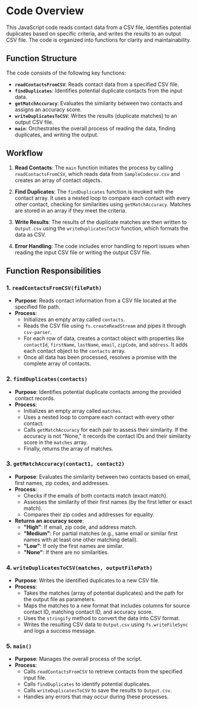 # Code Overview  

This JavaScript code reads contact data from a CSV file, identifies potential duplicates based on specific criteria, and writes the results to an output CSV file. The code is organized into functions for clarity and maintainability.  

## Function Structure  

The code consists of the following key functions:  

- **`readContactsFromCSV`**: Reads contact data from a specified CSV file.  
- **`findDuplicates`**: Identifies potential duplicate contacts from the input data.  
- **`getMatchAccuracy`**: Evaluates the similarity between two contacts and assigns an accuracy score.  
- **`writeDuplicatesToCSV`**: Writes the results (duplicate matches) to an output CSV file.  
- **`main`**: Orchestrates the overall process of reading the data, finding duplicates, and writing the output.  

## Workflow  

1. **Read Contacts**: The `main` function initiates the process by calling `readContactsFromCSV`, which reads data from `SampleCodecsv.csv` and creates an array of contact objects.  

2. **Find Duplicates**: The `findDuplicates` function is invoked with the contact array. It uses a nested loop to compare each contact with every other contact, checking for similarities using `getMatchAccuracy`. Matches are stored in an array if they meet the criteria.  

3. **Write Results**: The results of the duplicate matches are then written to `Output.csv` using the `writeDuplicatesToCSV` function, which formats the data as CSV.  

4. **Error Handling**: The code includes error handling to report issues when reading the input CSV file or writing the output CSV file.  

## Function Responsibilities  

### 1. `readContactsFromCSV(filePath)`  

- **Purpose**: Reads contact information from a CSV file located at the specified file path.  
- **Process**:  
  - Initializes an empty array called `contacts`.  
  - Reads the CSV file using `fs.createReadStream` and pipes it through `csv-parser`.  
  - For each row of data, creates a contact object with properties like `contactId`, `firstName`, `lastName`, `email`, `zipCode`, and `address`. It adds each contact object to the `contacts` array.  
  - Once all data has been processed, resolves a promise with the complete array of contacts.  

### 2. `findDuplicates(contacts)`  

- **Purpose**: Identifies potential duplicate contacts among the provided contact records.  
- **Process**:  
  - Initializes an empty array called `matches`.  
  - Uses a nested loop to compare each contact with every other contact.  
  - Calls `getMatchAccuracy` for each pair to assess their similarity. If the accuracy is not "None," it records the contact IDs and their similarity score in the `matches` array.  
  - Finally, returns the array of matches.  

### 3. `getMatchAccuracy(contact1, contact2)`  

- **Purpose**: Evaluates the similarity between two contacts based on email, first names, zip codes, and addresses.  
- **Process**:  
  - Checks if the emails of both contacts match (exact match).  
  - Assesses the similarity of their first names (by the first letter or exact match).  
  - Compares their zip codes and addresses for equality.  
- **Returns an accuracy score**:  
  - **"High"**: If email, zip code, and address match.  
  - **"Medium"**: For partial matches (e.g., same email or similar first names with at least one other matching detail).  
  - **"Low"**: If only the first names are similar.  
  - **"None"**: If there are no similarities.  

### 4. `writeDuplicatesToCSV(matches, outputFilePath)`  

- **Purpose**: Writes the identified duplicates to a new CSV file.  
- **Process**:  
  - Takes the matches (array of potential duplicates) and the path for the output file as parameters.  
  - Maps the matches to a new format that includes columns for source contact ID, matching contact ID, and accuracy score.  
  - Uses the `stringify` method to convert the data into CSV format.  
  - Writes the resulting CSV data to `Output.csv` using `fs.writeFileSync` and logs a success message.  

### 5. `main()`  

- **Purpose**: Manages the overall process of the script.  
- **Process**:  
  - Calls `readContactsFromCSV` to retrieve contacts from the specified input file.  
  - Calls `findDuplicates` to identify potential duplicates.  
  - Calls `writeDuplicatesToCSV` to save the results to `Output.csv`.  
  - Handles any errors that may occur during these processes.